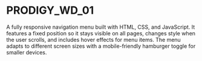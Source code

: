 # PRODIGY_WD_01
A fully responsive navigation menu built with HTML, CSS, and JavaScript. It features a fixed position so it stays visible on all pages, changes style when the user scrolls, and includes hover effects for menu items. The menu adapts to different screen sizes with a mobile-friendly hamburger toggle for smaller devices.
